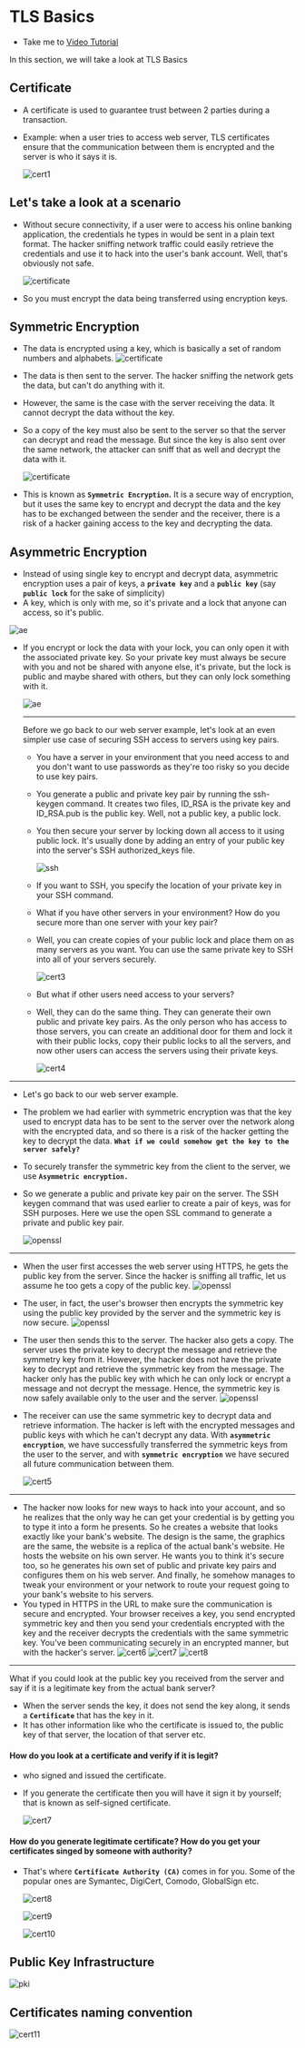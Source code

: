 # TLS Basics

- Take me to [Video Tutorial](https://kodekloud.com/topic/tls-basics/)

In this section, we will take a look at TLS Basics

## Certificate

- A certificate is used to guarantee trust between 2 parties during a transaction.
- Example: when a user tries to access web server, TLS certificates ensure that the communication between them is encrypted and the server is who it says it is.
  
  ![cert1](../../images/cert1.PNG)

## Let's take a look at a scenario

- Without secure connectivity, if a user were to access his online banking application, the credentials he types in would be sent in a plain text format. The hacker sniffing network traffic could easily retrieve the credentials and use it to hack into the user's bank account. Well, that's obviously not safe.
  
  ![certificate](../../images/certificate.PNG)
- So you must encrypt the data being transferred using encryption keys.

## Symmetric Encryption

- The data is encrypted using a key, which is basically a set of random numbers and alphabets.
  ![certificate](../../images/se1.png)
- The data is then sent to the server. The hacker sniffing the network gets the data, but can't do anything with it.
- However, the same is the case with the server receiving the data. It cannot decrypt the data without the key.
- So a copy of the key must also be sent to the server so that the server can decrypt and read the message. But since the key is also sent over the same network, the attacker can sniff that as well and decrypt the data with it.
  
  ![certificate](../../images/se2.png)
- This is known as **`Symmetric Encryption`.** It is a secure way of encryption, but it uses the same key to encrypt and decrypt the data and the key has to be exchanged between the sender and the receiver, there is a risk of a hacker gaining access to the key and decrypting the data.

## Asymmetric Encryption

- Instead of using single key to encrypt and decrypt data, asymmetric encryption uses a pair of keys, a **`private key`** and a **`public key`** (say **`public lock`** for the sake of simplicity)
- A key, which is only with me, so it's private and a lock that anyone can access, so it's public.

![ae](../../images/ae1.png)

- If you encrypt or lock the data with your lock, you can only open it with the associated private key. So your private key must always be secure with you and not be shared with anyone else, it's private, but the lock is public and maybe shared with others, but they can only lock something with it.
  
  ![ae](../../images/ae2.png)
  
  ---
  
  Before we go back to our web server example, let's look at an even simpler use case of securing SSH access to servers using key pairs.
  
  - You have a server in your environment that you need access to and you don't want to use passwords as they're too risky so you decide to use key pairs.
  - You generate a public and private key pair by running the ssh-keygen command. It creates two files, ID_RSA is the private key and ID_RSA.pub is the public key. Well, not a public key, a public lock.
  - You then secure your server by locking down all access to it using public lock. It's usually done by adding an entry of your public key into the server's SSH authorized_keys file.
    
    ![ssh](../../images/ssh1.png)
  - If you want to SSH, you specify the location of your private key in your SSH command.
  - What if you have other servers in your environment? How do you secure more than one server with your key pair?
  - Well, you can create copies of your public lock and place them on as many servers as you want. You can use the same private key to SSH into all of your servers securely.
    
    ![cert3](../../images/cert3.PNG)
  - But what if other users need access to your servers?
  - Well, they can do the same thing. They can generate their own public and private key pairs. As the only person who has access to those servers, you can create an additional door for them and lock it with their public locks, copy their public locks to all the servers, and now other users can access the servers using their private keys.
    
    ![cert4](../../images/cert4.PNG)

---

- Let's go back to our web server example.
- The problem we had earlier with symmetric encryption was that the key used to encrypt data has to be sent to the server over the network along with the encrypted data, and so there is a risk of the hacker getting the key to decrypt the data.
  **`What if we could somehow get the key to the server safely?`**
- To securely transfer the symmetric key from the client to the server, we use **`Asymmetric encryption.`**
- So we generate a public and private key pair on the server. The SSH keygen command that was used earlier to create a pair of keys, was for SSH purposes. Here we use the open SSL command to generate a private and public key pair.
  
  ![openssl](../../images/openssl.png)

---

- When the user first accesses the web server using HTTPS, he gets the public key from the server. Since the hacker is sniffing all traffic, let us assume he too gets a copy of the public key.
  ![openssl](../../images/ssl.png)
- The user, in fact, the user's browser then encrypts the symmetric key using the public key provided by the server and the symmetric key is now secure.
  ![openssl](../../images/ssl1.png)
- The user then sends this to the server. The hacker also gets a copy. The server uses the private key to decrypt the message and retrieve the symmetry key from it. However, the hacker does not have the private key to decrypt and retrieve the symmetric key from the message. The hacker only has the public key with which he can only lock or encrypt a message and not decrypt the message. Hence, the symmetric key is now safely available only to the user and the server.
  ![openssl](../../images/ssl2.png)
- The receiver can use the same symmetric key to decrypt data and retrieve information. The hacker is left with the encrypted messages and public keys with which he can't decrypt any data. With **`asymmetric encryption`**, we have successfully transferred the symmetric keys from the user to the server, and with **`symmetric encryption`** we have secured all future communication between them.
  
  ![cert5](../../images/cert5.PNG)

---

- The hacker now looks for new ways to hack into your account, and so he realizes that the only way he can get your credential is by getting you to type it into a form he presents. So he creates a website that looks exactly like your bank's website. The design is the same, the graphics are the same, the website is a replica of the actual bank's website. He hosts the website on his own server. He wants you to think it's secure too, so he generates his own set of public and private key pairs and configures them on his web server. And finally, he somehow manages to tweak your environment or your network to route your request going to your bank's website to his servers.
- You typed in HTTPS in the URL to make sure the communication is secure and encrypted. Your browser receives a key, you send encrypted symmetric key and then you send your credentials encrypted with the key and the receiver decrypts the credentials with the same symmetric key. You've been communicating securely in an encrypted manner, but with the hacker's server.
  ![cert6](../../images/ssl4.png)
  ![cert7](../../images/ssl5.png)
  ![cert8](../../images/ssl3.png)

---

What if you could look at the public key you received from the server and say if it is a legitimate key from the actual bank server?

- When the server sends the key, it does not send the key along, it sends a **`Certificate`** that has the key in it.
- It has other information like who the certificate is issued to, the public key of that server, the location of that server etc.

#### How do you look at a certificate and verify if it is legit?

- who signed and issued the certificate.
- If you generate the certificate then you will have it sign it by yourself; that is known as self-signed certificate.
  
  ![cert7](../../images/cert7.PNG)

#### How do you generate legitimate certificate? How do you get your certificates singed by someone with authority?

- That's where **`Certificate Authority (CA)`** comes in for you. Some of the popular ones are Symantec, DigiCert, Comodo, GlobalSign etc.
  
  ![cert8](../../images/cert8.PNG)
  
  ![cert9](../../images/cert9.PNG)
  
  ![cert10](../../images/cert10.PNG)

## Public Key Infrastructure

![pki](../../images/pki.PNG)

## Certificates naming convention

![cert11](../../images/cert11.PNG)

